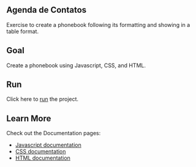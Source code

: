 ## Agenda de Contatos

Exercise to create a phonebook following its formatting and showing in a table format.

## Goal

Create a phonebook using Javascript, CSS, and HTML.

## Run

Click here to [run](https://agenda-contatos-cyan-chi.vercel.app/) the project.

## Learn More

Check out the Documentation pages:

- [Javascript documentation](https://devdocs.io/javascript/)
- [CSS documentation](https://devdocs.io/css/)
- [HTML documentation](https://developer.mozilla.org/en-US/docs/Web/HTML)
